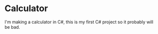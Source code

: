 # Calculator
I'm making a calculator in C#, this is my first C# project so it probably will be bad.
